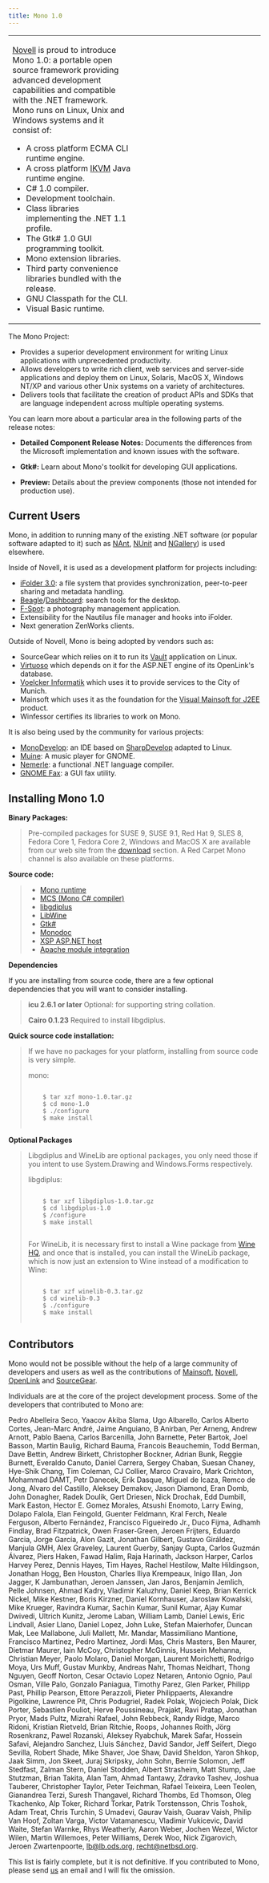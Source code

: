 ```yaml
---
title: Mono 1.0
---
```


<table>
<col width="50%" />
<col width="50%" />
<tbody>
<tr class="odd">
<td align="left"><p><a href="http://www.novell.com">Novell</a> is proud to introduce Mono 1.0: a portable open source framework providing advanced development capabilities and compatible with the .NET framework. Mono runs on Linux, Unix and Windows systems and it consist of:</p>
<ul>
<li>A cross platform ECMA CLI runtime engine.</li>
<li>A cross platform <a href="http://www.ikvm.net">IKVM</a> Java runtime engine.</li>
<li>C# 1.0 compiler.</li>
<li>Development toolchain.</li>
<li>Class libraries implementing the .NET 1.1 profile.</li>
<li>The Gtk# 1.0 GUI programming toolkit.</li>
<li>Mono extension libraries.</li>
<li>Third party convenience libraries bundled with the release.</li>
<li>GNU Classpath for the CLI.</li>
<li>Visual Basic runtime.</li>
</ul></td>
</tr>
</tbody>
</table>

The Mono Project:

-   Provides a superior development environment for writing Linux applications with unprecedented productivity.
-   Allows developers to write rich client, web services and server-side applications and deploy them on Linux, Solaris, MacOS X, Windows NT/XP and various other Unix systems on a variety of architectures.
-   Delivers tools that facilitate the creation of product APIs and SDKs that are language independent across multiple operating systems.

You can learn more about a particular area in the following parts of the release notes:

-   **Detailed Component Release Notes:** Documents the differences from the Microsoft implementation and known issues with the software.

-   **Gtk\#:** Learn about Mono's toolkit for developing GUI applications.

-   **Preview:** Details about the preview components (those not intended for production use).

Current Users
-------------

Mono, in addition to running many of the existing .NET software (or popular software adapted to it) such as [NAnt](http://nant.sourceforge.net/), [NUnit](http://www.nunit.org/) and [NGallery](http://www.ngallery.org/)) is used elsewhere.

Inside of Novell, it is used as a development platform for projects including:

-   [iFolder 3.0](http://forge.novell.com/modules/xfmod/project/?ifolder): a file system that provides synchronization, peer-to-peer sharing and metadata handling.
-   [Beagle](http://www.gnome.org/projects/beagle)/[Dashboard](http://www.nat.org/dashboard): search tools for the desktop.
-   [F-Spot](http://www.gnome.org/projects/f-spot): a photography management application.
-   Extensibility for the Nautilus file manager and hooks into iFolder.
-   Next generation ZenWorks clients.

Outside of Novell, Mono is being adopted by vendors such as:

-   SourceGear which relies on it to run its [Vault](http://www.sourcegear.com/vault) application on Linux.
-   [Virtuoso](http://www.openlinksw.com/virtuoso/index.htm) which depends on it for the ASP.NET engine of its OpenLink's database.
-   [Voelcker Informatik](http://www.Voelcker.com) which uses it to provide services to the City of Munich.
-   Mainsoft which uses it as the foundation for the [Visual Mainsoft for J2EE](http://www.mainsoft.com/products/vmw_j2ee.html) product.
-   Winfessor certifies its libraries to work on Mono.

It is also being used by the community for various projects:

-   [MonoDevelop](http://www.monodevelop.com): an IDE based on [SharpDevelop](http://www.icsharpcode.net) adapted to Linux.
-   [Muine](http://muine.gooeylinux.org/): A music player for GNOME.
-   [Nemerle](http://www.nemerle.org): a functional .NET language compiler.
-   [GNOME Fax](http://gfax.cowlug.org/): a GUI fax utility.

Installing Mono 1.0
-------------------

**Binary Packages:**

> Pre-compiled packages for SUSE 9, SUSE 9.1, Red Hat 9, SLES 8, Fedora Core 1, Fedora Core 2, Windows and MacOS X are available from our web site from the [download](http://www.go-mono.com/download.html) section. A Red Carpet Mono channel is also available on these platforms.

**Source code:**

> -   [Mono runtime](http://www.go-mono.com/archive/1.0/mono-1.0.tar.gz)
> -   [MCS (Mono C\# compiler)](http://www.go-mono.com/archive/1.0/mcs-1.0.tar.gz)
> -   [libgdiplus](http://www.go-mono.com/archive/1.0/libgdiplus-1.0.tar.gz)
> -   [LibWine](http://www.go-mono.com/archive/1.0/winelib-0.3.tar.gz)
> -   [Gtk\#](http://www.go-mono.com/archive/1.0/gtk-sharp-1.0.tar.gz)
> -   [Monodoc](http://www.go-mono.com/archive/1.0/monodoc-1.0.tar.gz)
> -   [XSP ASP.NET host](http://www.go-mono.com/archive/1.0/xsp-1.0.tar.gz)
> -   [Apache module integration](http://www.go-mono.com/archive/1.0/mod_mono-1.0.tar.gz)

**Dependencies**

If you are installing from source code, there are a few optional dependencies that you will want to consider installing.

> **icu 2.6.1 or later** Optional: for supporting string collation.
>
> **Cairo 0.1.23** Required to install libgdiplus.

**Quick source code installation:**

> If we have no packages for your platform, installing from source code is very simple.
>
> mono:
>
> ``` shell
>     
>     $ tar xzf mono-1.0.tar.gz
>     $ cd mono-1.0
>     $ ./configure
>     $ make install
>     
> ```

**Optional Packages**

> Libgdiplus and WineLib are optional packages, you only need those if you intent to use System.Drawing and Windows.Forms respectively.
>
> libgdiplus:
>
> ``` shell
>     
>     $ tar xzf libgdiplus-1.0.tar.gz
>     $ cd libgdiplus-1.0
>     $ /configure
>     $ make install
>     
> ```
>
> For WineLib, it is necessary first to install a Wine package from [Wine HQ](http://www.winehq.com), and once that is installed, you can install the WineLib package, which is now just an extension to Wine instead of a modification to Wine:
>
> ``` shell
>     
>     $ tar xzf winelib-0.3.tar.gz
>     $ cd winelib-0.3
>     $ ./configure
>     $ make install
>     
> ```

Contributors
------------

Mono would not be possible without the help of a large community of developers and users as well as the contributions of [Mainsoft](http://www.mainsoft.com), [Novell](http://www.novell.com), [OpenLink](http://www.openlinksw.com) and [SourceGear](http://www.sourcegear.com).

Individuals are at the core of the project development process. Some of the developers that contributed to Mono are:

Pedro Abelleira Seco, Yaacov Akiba Slama, Ugo Albarello, Carlos Alberto Cortes, Jean-Marc André, Jaime Anguiano, B Anirban, Per Arneng, Andrew Arnott, Pablo Baena, Carlos Barcenilla, John Barnette, Peter Bartok, Joel Basson, Martin Baulig, Richard Bauma, Francois Beauchemin, Todd Berman, Dave Bettin, Andrew Birkett, Christopher Bockner, Adrian Bunk, Reggie Burnett, Everaldo Canuto, Daniel Carrera, Sergey Chaban, Suesan Chaney, Hye-Shik Chang, Tim Coleman, CJ Collier, Marco Cravairo, Mark Crichton, Mohammad DAMT, Petr Danecek, Erik Dasque, Miguel de Icaza, Remco de Jong, Alvaro del Castillo, Aleksey Demakov, Jason Diamond, Eran Domb, John Donagher, Radek Doulik, Gert Driesen, Nick Drochak, Edd Dumbill, Mark Easton, Hector E. Gomez Morales, Atsushi Enomoto, Larry Ewing, Dolapo Falola, Elan Feingold, Guenter Feldmann, Kral Ferch, Neale Ferguson, Alberto Fernández, Francisco Figueiredo Jr., Duco Fijma, Adhamh Findlay, Brad Fitzpatrick, Owen Fraser-Green, Jeroen Frijters, Eduardo Garcia, Jorge García, Alon Gazit, Jonathan Gilbert, Gustavo Giráldez, Manjula GMH, Alex Graveley, Laurent Guerby, Sanjay Gupta, Carlos Guzmán Álvarez, Piers Haken, Fawad Halim, Raja Harinath, Jackson Harper, Carlos Harvey Perez, Dennis Hayes, Tim Hayes, Rachel Hestilow, Malte Hildingson, Jonathan Hogg, Ben Houston, Charles Iliya Krempeaux, Inigo Illan, Jon Jagger, K Jambunathan, Jeroen Janssen, Jan Jaros, Benjamin Jemlich, Pelle Johnsen, Ahmad Kadry, Vladimir Kaluzhny, Daniel Keep, Brian Kerrick Nickel, Mike Kestner, Boris Kirzner, Daniel Kornhauser, Jaroslaw Kowalski, Mike Krueger, Ravindra Kumar, Sachin Kumar, Sunil Kumar, Ajay Kumar Dwivedi, Ultrich Kunitz, Jerome Laban, William Lamb, Daniel Lewis, Eric Lindvall, Asier Llano, Daniel Lopez, John Luke, Stefan Maierhofer, Duncan Mak, Lee Mallabone, Juli Mallett, Mr. Mandar, Massimiliano Mantione, Francisco Martinez, Pedro Martinez, Jordi Mas, Chris Masters, Ben Maurer, Dietmar Maurer, Iain McCoy, Christopher McGinnis, Hussein Mehanna, Christian Meyer, Paolo Molaro, Daniel Morgan, Laurent Morichetti, Rodrigo Moya, Urs Muff, Gustav Munkby, Andreas Nahr, Thomas Neidhart, Thong Nguyen, Geoff Norton, Cesar Octavio Lopez Netaren, Antonio Ognio, Paul Osman, Ville Palo, Gonzalo Paniagua, Timothy Parez, Glen Parker, Philipp Past, Phillip Pearson, Ettore Perazzoli, Pieter Philippaerts, Alexandre Pigolkine, Lawrence Pit, Chris Podugriel, Radek Polak, Wojciech Polak, Dick Porter, Sebastien Pouliot, Herve Poussineau, Prajakt, Ravi Pratap, Jonathan Pryor, Mads Pultz, Mizrahi Rafael, John Rebbeck, Randy Ridge, Marco Ridoni, Kristian Rietveld, Brian Ritchie, Roops, Johannes Roith, Jörg Rosenkranz, Pawel Rozanski, Aleksey Ryabchuk, Marek Safar, Hossein Safavi, Alejandro Sanchez, Lluis Sánchez, David Sandor, Jeff Seifert, Diego Sevilla, Robert Shade, Mike Shaver, Joe Shaw, David Sheldon, Yaron Shkop, Jaak Simm, Jon Skeet, Juraj Skripsky, John Sohn, Bernie Solomon, Jeff Stedfast, Zalman Stern, Daniel Stodden, Albert Strasheim, Matt Stump, Jae Stutzman, Brian Takita, Alan Tam, Ahmad Tantawy, Zdravko Tashev, Joshua Tauberer, Christopher Taylor, Peter Teichman, Rafael Teixeira, Leen Teolen, Gianandrea Terzi, Suresh Thangavel, Richard Thombs, Ed Thomson, Oleg Tkachenko, Alp Toker, Richard Torkar, Patrik Torstensson, Chris Toshok, Adam Treat, Chris Turchin, S Umadevi, Gaurav Vaish, Guarav Vaish, Philip Van Hoof, Zoltan Varga, Victor Vatamanescu, Vladimir Vukicevic, David Waite, Stefan Warnke, Rhys Weatherly, Aaron Weber, Jochen Wezel, Wictor Wilen, Martin Willemoes, Peter Williams, Derek Woo, Nick Zigarovich, Jeroen Zwartenpoorte, lb@lb.ods.org, recht@netbsd.org.

This list is fairly complete, but it is not definitive. If you contributed to Mono, please send [us](mailto:monobeta@ximian.com) an email and I will fix the omission.
